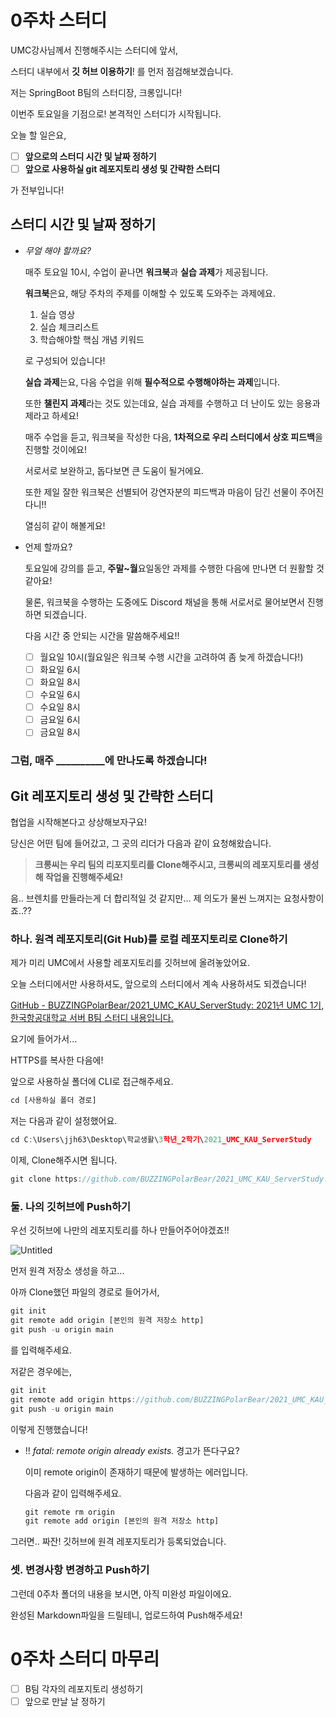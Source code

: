 # 0주차 스터디

UMC강사님께서 진행해주시는 스터디에 앞서,

스터디 내부에서 **깃 허브 이용하기**! 를 먼저 점검해보겠습니다.

저는 SpringBoot B팀의 스터디장, 크롱입니다!

이번주 토요일을 기점으로! 본격적인 스터디가 시작됩니다.

오늘 할 일은요,

- [ ]  **앞으로의 스터디 시간 및 날짜 정하기**
- [ ]  **앞으로 사용하실 git 레포지토리 생성 및 간략한 스터디**

가 전부입니다!

## 스터디 시간 및 날짜 정하기

- *무얼 해야 할까요?*

  매주 토요일 10시, 수업이 끝나면 **워크북**과 **실습 과제**가 제공됩니다.

  **워크북**은요, 해당 주차의 주제를 이해할 수 있도록 도와주는 과제에요.

  1. 실습 영상
  2. 실습 체크리스트
  3. 학습해야할 핵심 개념 키워드

  로 구성되어 있습니다!

  **실습 과제**는요, 다음 수업을 위해 **필수적으로 수행해야하는 과제**입니다.

  또한 **챌린지 과제**라는 것도 있는데요, 실습 과제를 수행하고 더 난이도 있는 응용과제라고 하세요!

  매주 수업을 듣고, 워크북을 작성한 다음, **1차적으로 우리 스터디에서 상호 피드백**을 진행할 것이에요!

  서로서로 보완하고, 돕다보면 큰 도움이 될거에요.

  또한 제일 잘한 워크북은 선별되어 강연자분의 피드백과 마음이 담긴 선물이 주어진다니!!

  열심히 같이 해볼게요!

- 언제 할까요?

  토요일에 강의를 듣고, **주말~월**요일동안 과제를 수행한 다음에 만나면 더 원활할 것 같아요!

  물론, 워크북을 수행하는 도중에도 Discord 채널을 통해 서로서로 물어보면서 진행하면 되겠습니다.

  다음 시간 중 안되는 시간을 말씀해주세요!!

  - [ ]  월요일 10시(월요일은 워크북 수행 시간을 고려하여 좀 늦게 하겠습니다!)
  - [ ]  화요일 6시
  - [ ]  화요일 8시
  - [ ]  수요일 6시
  - [ ]  수요일 8시
  - [ ]  금요일 6시
  - [ ]  금요일 8시

### 그럼, 매주 __________에 만나도록 하겠습니다!

## Git 레포지토리 생성 및 간략한 스터디

협업을 시작해본다고 상상해보자구요!

당신은 어떤 팀에 들어갔고, 그 곳의 리더가 다음과 같이 요청해왔습니다.

> **크롱씨는 우리 팀의 리포지토리를 Clone해주시고, 크롱씨의 레포지토리를 생성해 작업을 진행해주세요!**

음.. 브렌치를 만들라는게 더 합리적일 것 같지만... 제 의도가 물씬 느껴지는 요청사항이죠..??

### 하나. 원격 레포지토리(Git Hub)를 로컬 레포지토리로 Clone하기

제가 미리 UMC에서 사용할 레포지토리를 깃허브에 올려놓았어요.

오늘 스터디에서만 사용하셔도, 앞으로의 스터디에서 계속 사용하셔도 되겠습니다!

[GitHub - BUZZINGPolarBear/2021_UMC_KAU_ServerStudy: 2021년 UMC 1기, 한국항공대학교 서버 B팀 스터디 내용입니다.](https://github.com/BUZZINGPolarBear/2021_UMC_KAU_ServerStudy)

요기에 들어가서...

HTTPS를 복사한 다음에!

앞으로 사용하실 폴더에 CLI로 접근해주세요.

```jsx
cd [사용하실 폴더 경로]
```

저는 다음과 같이 설정했어요.

```jsx
cd C:\Users\jjh63\Desktop\학교생활\3학년_2학기\2021_UMC_KAU_ServerStudy
```

이제, Clone해주시면 됩니다.

```jsx
git clone https://github.com/BUZZINGPolarBear/2021_UMC_KAU_ServerStudy.git
```

### 둘. 나의 깃허브에 Push하기

우선 깃허브에 나만의 레포지토리를 하나 만들어주어야겠죠!!

![Untitled](0%E1%84%8C%E1%85%AE%E1%84%8E%E1%85%A1%20%E1%84%89%E1%85%B3%E1%84%90%E1%85%A5%E1%84%83%E1%85%B5%2006de752b44de40d2b6a5815d30bbe78b/Untitled.png)

먼저 원격 저장소 생성을 하고...

아까 Clone했던 파일의 경로로 들어가서,

```jsx
git init
git remote add origin [본인의 원격 저장소 http]
git push -u origin main
```

를 입력해주세요.

저같은 경우에는,

```jsx
git init
git remote add origin https://github.com/BUZZINGPolarBear/2021_UMC_KAU_ServerStudy.git
git push -u origin main 
```

이렇게 진행했습니다!

- !! *fatal: remote origin already exists.* 경고가 뜬다구요?

  이미 remote origin이 존재하기 때문에 발생하는 에러입니다.

  다음과 같이 입력해주세요.

    ```jsx
    git remote rm origin
    git remote add origin [본인의 원격 저장소 http]
    ```

그러면.. 짜잔! 깃허브에 원격 레포지토리가 등록되었습니다.

### 셋. 변경사항 변경하고 Push하기

그런데 0주차 폴더의 내용을 보시면, 아직 미완성 파일이에요.

완성된 Markdown파일을 드릴테니, 업로드하여 Push해주세요!

# 0주차 스터디 마무리

- [ ]  B팀 각자의 레포지토리 생성하기
- [ ]  앞으로 만날 날 정하기
